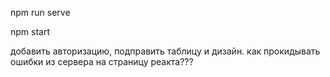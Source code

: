 npm run serve

npm start

добавить авторизацию, подправить таблицу и дизайн.
как прокидывать ошибки из сервера на страницу реакта???